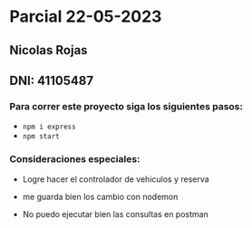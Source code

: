 # Parcial 22-05-2023
## Nicolas Rojas
## DNI: 41105487


### Para correr este proyecto siga los siguientes pasos:

- `npm i express`
- `npm start`

### Consideraciones especiales:

- Logre hacer el controlador de vehiculos y reserva

- me guarda bien los cambio con nodemon

- No puedo ejecutar bien las consultas en postman
